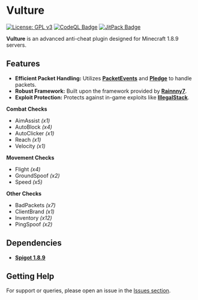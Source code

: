 # Vulture

[![License: GPL v3](https://img.shields.io/badge/License-GPLv3-blue.svg)](https://www.gnu.org/licenses/gpl-3.0)
[![CodeQL Badge](https://github.com/Foulest/Vulture/actions/workflows/codeql.yml/badge.svg)](https://github.com/Foulest/Vulture/actions/workflows/codeql.yml)
[![JitPack Badge](https://jitpack.io/v/Foulest/Vulture.svg)](https://jitpack.io/#Foulest/Vulture)

**Vulture** is an advanced anti-cheat plugin designed for Minecraft 1.8.9 servers.

## Features

- **Efficient Packet Handling:** Utilizes **[PacketEvents](https://github.com/retrooper/packetevents)** and
  **[Pledge](https://github.com/ThomasOM/Pledge)** to handle packets.
- **Robust Framework:** Built upon the framework provided by
  **[Rainnny7](https://github.com/Rainnny7/Anticheat-Framework)**.
- **Exploit Protection:** Protects against in-game exploits like **[IllegalStack](https://github.com/dniym/IllegalStack)**.

**Combat Checks**

- AimAssist _(x1)_
- AutoBlock _(x4)_
- AutoClicker _(x1)_
- Reach _(x1)_
- Velocity _(x1)_

**Movement Checks**

- Flight _(x4)_
- GroundSpoof _(x2)_
- Speed _(x5)_

**Other Checks**

- BadPackets _(x7)_
- ClientBrand _(x1)_
- Inventory _(x12)_
- PingSpoof _(x2)_

## Dependencies

- **[Spigot 1.8.9](https://papermc.io/downloads/all)**

## Getting Help

For support or queries, please open an issue in the [Issues section](https://github.com/Foulest/Vulture/issues).
